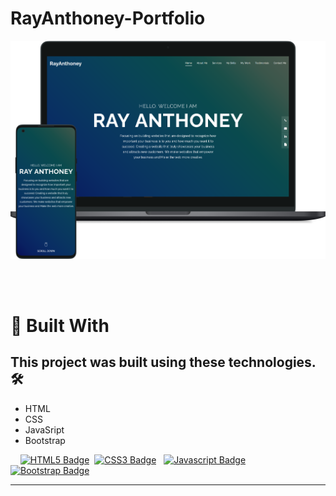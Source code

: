 # RayAnthoney-Portfolio

![Home Screen](/images/assets/ram-portfolio-mockup.png)

<br>
<br>

<h1>🎨 Built With</h1>

## This project was built using these technologies. 🛠️

- HTML
- CSS
- JavaSript
- Bootstrap

&nbsp;&nbsp;&nbsp;&nbsp;[![HTML5 Badge](https://img.shields.io/badge/-HTML-E44D26?style=plastic&for-the-badge&labelColor=black&logo=html5&logoColor=E44D26)](#)&nbsp;
[![CSS3 Badge](https://img.shields.io/badge/-CSS-1572B6?&style=plastic&for-the-badge&labelColor=black&logo=css3&logoColor=1572B6)](#)&nbsp;&nbsp;
[![Javascript Badge](https://img.shields.io/badge/-Javascript-F0DB4F?style=plastic&for-the-badge&labelColor=black&logo=javascript&logoColor=F0DB4F)](#)&nbsp;&nbsp;
[![Bootstrap Badge](https://img.shields.io/badge/-Bootstrap-481e89?style=plastic&for-the-badge&labelColor=white&logo=bootstrap&logoColor=481e89)](#)&nbsp;&nbsp;

---
